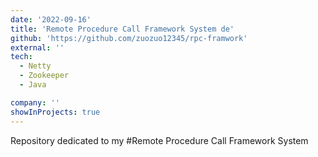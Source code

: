```yaml
---
date: '2022-09-16'
title: 'Remote Procedure Call Framework System de'
github: 'https://github.com/zuozuo12345/rpc-framwork'
external: ''
tech:
  - Netty
  - Zookeeper
  - Java

company: ''
showInProjects: true
---
```

Repository dedicated to my #Remote Procedure Call Framework System

